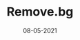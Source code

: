---
title: "Remove.bg"
link: https://www.figma.com/community/plugin/738992712906748191/Remove-BG
description: Remove the background of images automatically with just a single click - using the remove.bg API.
content-type: tool
tags: [figma plugin]
date: 08-05-2021
---